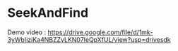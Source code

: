 # SeekAndFind
Demo video : https://drive.google.com/file/d/1mk-3yWbIiziKa4NBZZyLKN07leQpXfUL/view?usp=drivesdk
